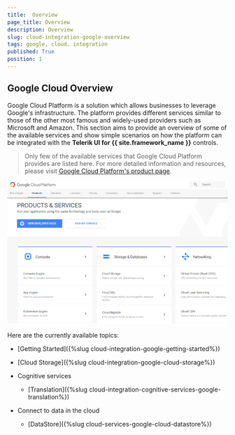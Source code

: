 ```yaml
---
title:  Overview
page_title: Overview
description: Overview
slug: cloud-integration-google-overview
tags: google, cloud, integration
published: True
position: 1
---
```


## Google Cloud Overview

Google Cloud Platform is a solution which allows businesses to leverage Google's infrastructure. The platform provides different services similar to those of the other most famous and widely-used providers such as Microsoft and Amazon. This section aims to provide an overview of some of the available services and show simple scenarios on how the platform can be integrated with the **Telerik UI for {{ site.framework_name }}** controls.

> Only few of the available services that Google Cloud Platform provides are listed here. For more detailed information and resources, please visit [Google Cloud Platform's product page](https://cloud.google.com/products/).

![Google Cloud Services](images/google_cloud_overview.png)

Here are the currently available topics:

* [Getting Started]({%slug cloud-integration-google-getting-started%})

* [Cloud Storage]({%slug cloud-integration-google-cloud-storage%})

* Cognitive services

    * [Translation]({%slug cloud-integration-cognitive-services-google-translation%})

* Connect to data in the cloud

    * [DataStore]({%slug cloud-services-google-cloud-datastore%})
